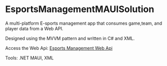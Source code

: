 # EsportsManagementMAUISolution
A multi-platform E-sports management app that consumes game,team, and player data from a Web API. 

Designed using the MVVM pattern and written in C# and XML.

Access the Web Api: [Esports Management Web Api](https://github.com/khalilpyh/EsportsManagementAPI)

Tools: .NET MAUI, XML
